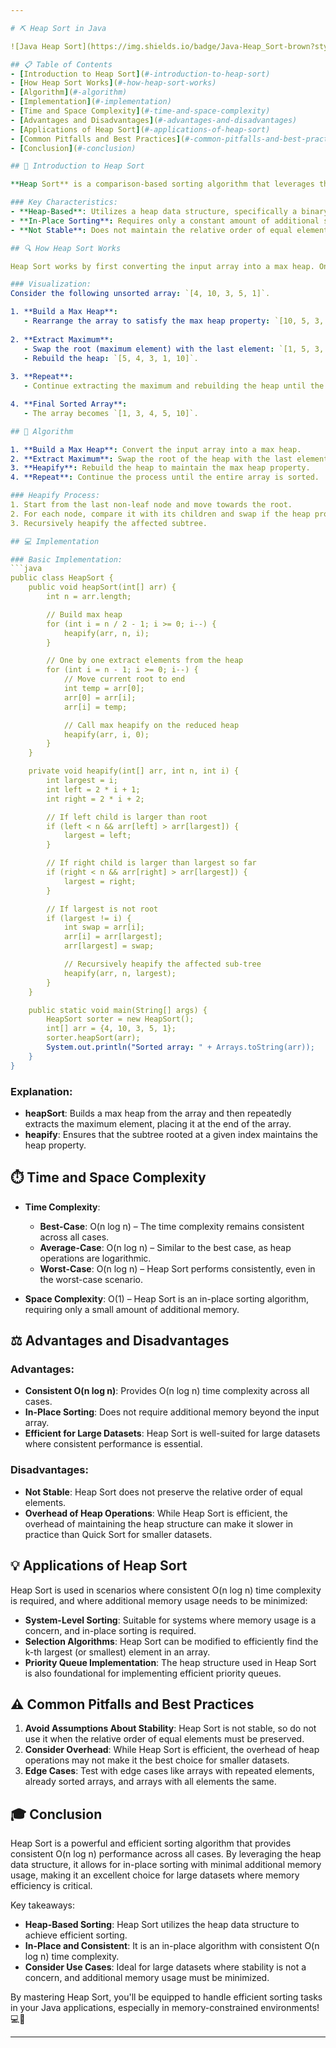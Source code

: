 ```yaml
---

# ⛏️ Heap Sort in Java

![Java Heap Sort](https://img.shields.io/badge/Java-Heap_Sort-brown?style=for-the-badge&logo=java)

## 📋 Table of Contents
- [Introduction to Heap Sort](#-introduction-to-heap-sort)
- [How Heap Sort Works](#-how-heap-sort-works)
- [Algorithm](#-algorithm)
- [Implementation](#-implementation)
- [Time and Space Complexity](#-time-and-space-complexity)
- [Advantages and Disadvantages](#-advantages-and-disadvantages)
- [Applications of Heap Sort](#-applications-of-heap-sort)
- [Common Pitfalls and Best Practices](#-common-pitfalls-and-best-practices)
- [Conclusion](#-conclusion)

## 🌟 Introduction to Heap Sort

**Heap Sort** is a comparison-based sorting algorithm that leverages the heap data structure to sort elements efficiently. Heap Sort works by first building a max heap (for ascending order) from the input data and then repeatedly extracting the maximum element from the heap and rebuilding the heap. This process continues until all elements are sorted.

### Key Characteristics:
- **Heap-Based**: Utilizes a heap data structure, specifically a binary heap.
- **In-Place Sorting**: Requires only a constant amount of additional storage space.
- **Not Stable**: Does not maintain the relative order of equal elements.

## 🔍 How Heap Sort Works

Heap Sort works by first converting the input array into a max heap. Once the max heap is built, the largest element (the root of the heap) is swapped with the last element in the array. The heap size is then reduced by one, and the heap is rebuilt. This process is repeated until the entire array is sorted.

### Visualization:
Consider the following unsorted array: `[4, 10, 3, 5, 1]`.

1. **Build a Max Heap**:
   - Rearrange the array to satisfy the max heap property: `[10, 5, 3, 4, 1]`.
   
2. **Extract Maximum**:
   - Swap the root (maximum element) with the last element: `[1, 5, 3, 4, 10]`.
   - Rebuild the heap: `[5, 4, 3, 1, 10]`.
   
3. **Repeat**:
   - Continue extracting the maximum and rebuilding the heap until the array is fully sorted.

4. **Final Sorted Array**:
   - The array becomes `[1, 3, 4, 5, 10]`.

## 📝 Algorithm

1. **Build a Max Heap**: Convert the input array into a max heap.
2. **Extract Maximum**: Swap the root of the heap with the last element in the array and reduce the heap size.
3. **Heapify**: Rebuild the heap to maintain the max heap property.
4. **Repeat**: Continue the process until the entire array is sorted.

### Heapify Process:
1. Start from the last non-leaf node and move towards the root.
2. For each node, compare it with its children and swap if the heap property is violated.
3. Recursively heapify the affected subtree.

## 💻 Implementation

### Basic Implementation:
```java
public class HeapSort {
    public void heapSort(int[] arr) {
        int n = arr.length;

        // Build max heap
        for (int i = n / 2 - 1; i >= 0; i--) {
            heapify(arr, n, i);
        }

        // One by one extract elements from the heap
        for (int i = n - 1; i >= 0; i--) {
            // Move current root to end
            int temp = arr[0];
            arr[0] = arr[i];
            arr[i] = temp;

            // Call max heapify on the reduced heap
            heapify(arr, i, 0);
        }
    }

    private void heapify(int[] arr, int n, int i) {
        int largest = i;
        int left = 2 * i + 1;
        int right = 2 * i + 2;

        // If left child is larger than root
        if (left < n && arr[left] > arr[largest]) {
            largest = left;
        }

        // If right child is larger than largest so far
        if (right < n && arr[right] > arr[largest]) {
            largest = right;
        }

        // If largest is not root
        if (largest != i) {
            int swap = arr[i];
            arr[i] = arr[largest];
            arr[largest] = swap;

            // Recursively heapify the affected sub-tree
            heapify(arr, n, largest);
        }
    }

    public static void main(String[] args) {
        HeapSort sorter = new HeapSort();
        int[] arr = {4, 10, 3, 5, 1};
        sorter.heapSort(arr);
        System.out.println("Sorted array: " + Arrays.toString(arr));
    }
}
```

### Explanation:
- **heapSort**: Builds a max heap from the array and then repeatedly extracts the maximum element, placing it at the end of the array.
- **heapify**: Ensures that the subtree rooted at a given index maintains the heap property.

## ⏱️ Time and Space Complexity

- **Time Complexity**:
  - **Best-Case**: O(n log n) – The time complexity remains consistent across all cases.
  - **Average-Case**: O(n log n) – Similar to the best case, as heap operations are logarithmic.
  - **Worst-Case**: O(n log n) – Heap Sort performs consistently, even in the worst-case scenario.
  
- **Space Complexity**: O(1) – Heap Sort is an in-place sorting algorithm, requiring only a small amount of additional memory.

## ⚖️ Advantages and Disadvantages

### Advantages:
- **Consistent O(n log n)**: Provides O(n log n) time complexity across all cases.
- **In-Place Sorting**: Does not require additional memory beyond the input array.
- **Efficient for Large Datasets**: Heap Sort is well-suited for large datasets where consistent performance is essential.

### Disadvantages:
- **Not Stable**: Heap Sort does not preserve the relative order of equal elements.
- **Overhead of Heap Operations**: While Heap Sort is efficient, the overhead of maintaining the heap structure can make it slower in practice than Quick Sort for smaller datasets.

## 💡 Applications of Heap Sort

Heap Sort is used in scenarios where consistent O(n log n) time complexity is required, and where additional memory usage needs to be minimized:
- **System-Level Sorting**: Suitable for systems where memory usage is a concern, and in-place sorting is required.
- **Selection Algorithms**: Heap Sort can be modified to efficiently find the k-th largest (or smallest) element in an array.
- **Priority Queue Implementation**: The heap structure used in Heap Sort is also foundational for implementing efficient priority queues.

## ⚠️ Common Pitfalls and Best Practices

1. **Avoid Assumptions About Stability**: Heap Sort is not stable, so do not use it when the relative order of equal elements must be preserved.
2. **Consider Overhead**: While Heap Sort is efficient, the overhead of heap operations may not make it the best choice for smaller datasets.
3. **Edge Cases**: Test with edge cases like arrays with repeated elements, already sorted arrays, and arrays with all elements the same.

## 🎓 Conclusion

Heap Sort is a powerful and efficient sorting algorithm that provides consistent O(n log n) performance across all cases. By leveraging the heap data structure, it allows for in-place sorting with minimal additional memory usage, making it an excellent choice for large datasets where memory efficiency is critical.

Key takeaways:
- **Heap-Based Sorting**: Heap Sort utilizes the heap data structure to achieve efficient sorting.
- **In-Place and Consistent**: It is an in-place algorithm with consistent O(n log n) time complexity.
- **Consider Use Cases**: Ideal for large datasets where stability is not a concern, and additional memory usage must be minimized.

By mastering Heap Sort, you'll be equipped to handle efficient sorting tasks in your Java applications, especially in memory-constrained environments! 💻🚀

---
```

